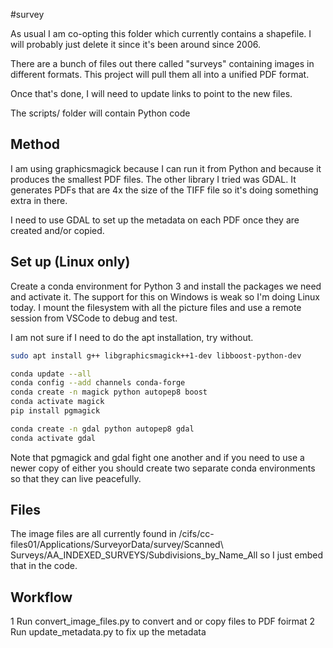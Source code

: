 #survey

As usual I am co-opting this folder which currently contains a shapefile.
I will probably just delete it since it's been around since 2006.

There are a bunch of files out there called "surveys" containing images in different formats.
This project will pull them all into a unified PDF format.

Once that's done, I will need to update links to point to the new files.

The scripts/ folder will contain Python code

## Method

I am using graphicsmagick because I can run it from Python and because
it produces the smallest PDF files. The other library I tried was GDAL.
It generates PDFs that are 4x the size of the TIFF file so it's doing
something extra in there.

I need to use GDAL to set up the metadata on each PDF once they are created and/or copied.

## Set up (Linux only)

Create a conda environment for Python 3 and install the packages we need and activate it.
The support for this on Windows is weak so I'm doing Linux today. I mount the filesystem
with all the picture files and use a remote session from VSCode to debug and test.

I am not sure if I need to do the apt installation, try without.

```bash
sudo apt install g++ libgraphicsmagick++1-dev libboost-python-dev
```

```bash
conda update --all
conda config --add channels conda-forge
conda create -n magick python autopep8 boost
conda activate magick
pip install pgmagick
```

```bash
conda create -n gdal python autopep8 gdal
conda activate gdal
```

Note that pgmagick and gdal fight one another and if you need to use a newer copy of either
you should create two separate conda environments so that they can live peacefully.

## Files

The image files are all currently found in 
/cifs/cc-files01/Applications/SurveyorData/survey/Scanned\ Surveys/AA_INDEXED_SURVEYS/Subdivisions_by_Name_All
so I just embed that in the code.

## Workflow

1 Run convert_image_files.py to convert and or copy files to PDF foirmat
2 Run update_metadata.py to fix up the metadata
